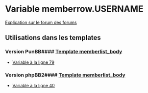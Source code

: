 # Variable memberrow.USERNAME
[Explication sur le forum des forums](http://forum.forumactif.com/t294113-listing-des-variables#memberrow.USERNAME)
## Utilisations dans les templates
### Version PunBB#### [Template memberlist_body](punbb/memberlist_body.md)
* [Variable à la ligne 79](../punbb/memberlist_body.tpl#L79)
### Version phpBB2#### [Template memberlist_body](subsilver/memberlist_body.md)
* [Variable à la ligne 40](../subsilver/memberlist_body.tpl#L40)